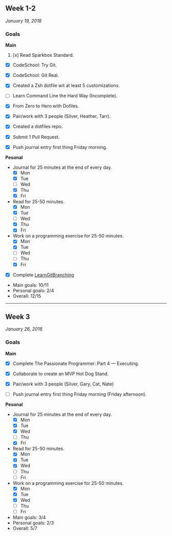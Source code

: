 ## Week 1-2
*January 19, 2018*

### Goals

**Main**

1. [x] Read Sparkbox Standard.

* [x] CodeSchool: Try Git.

* [x] CodeSchool: Git Real.

* [x] Created a Zsh dotfile wit at least 5 customizations.

* [ ] Learn Command Line the Hard Way (Incomplete).

* [x] From Zero to Hero with Dofiles.

* [x] Pair/work with 3 people (Silver, Heather, Tarr).

* [x] Created a dotfiles repo.

* [x] Submit 1 Pull Request.

* [x] Push journal entry first thing Friday morning.

**Pesonal**
* Journal for 25 minutes at the end of every day.
  * [x] Mon
  * [x] Tue
  * [ ] Wed
  * [x] Thu
  * [x] Fri

* Read for 25-50 minutes.
  * [x] Mon
  * [x] Tue
  * [ ] Wed
  * [x] Thu
  * [x] Fri

* Work on a programming exercise for 25-50 minutes.
  * [x] Mon
  * [x] Tue
  * [ ] Wed
  * [ ] Thu
  * [x] Fri

* [x] Complete [LearnGitBranching](https://learngitbranching.js.org/)

* Main goals: 10/11
* Personal goals: 2/4
* Overall: 12/15

---

## Week 3

*January 26, 2018*

### Goals

**Main**

* [x] Complete The Passionate Programmer: Part 4 &mdash; Executing.

* [x] Collaborate to create an MVP Hot Dog Stand.

* [x] Pair/work with 3 people (Silver, Gary, Cat, Nate)

* [ ] Push journal entry first thing Friday morning (Friday afternoon).

**Pesonal**
* Journal for 25 minutes at the end of every day.
  * [x] Mon
  * [x] Tue
  * [x] Wed
  * [ ] Thu
  * [x] Fri

* Read for 25-50 minutes.
  * [x] Mon
  * [x] Tue
  * [x] Wed
  * [ ] Thu
  * [ ] Fri

* Work on a programming exercise for 25-50 minutes.
  * [x] Mon
  * [x] Tue
  * [x] Wed
  * [ ] Thu
  * [ ] Fri

* Main goals: 3/4
* Personal goals: 2/3
* Overall: 5/7
